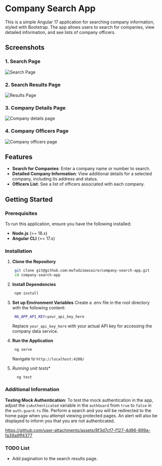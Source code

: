 # Company Search App

This is a simple Angular 17 application for searching company information, styled with Bootstrap. The app allows users to search for companies, view detailed information, and see lists of company officers.

## Screenshots

### 1. Search Page
![Search Page](https://github.com/user-attachments/assets/b8ea19dd-11b3-4b51-a4fd-ff53b98a5ded)

### 2. Search Results Page
![Results Page](https://github.com/user-attachments/assets/23219116-10d6-4bbd-9cd0-650a426d94e2)

### 3. Company Details Page
![Company details page](https://github.com/user-attachments/assets/afda8d96-6d5e-4888-9d22-a3551b5e4041)

### 4. Company Officers Page
![Company officers page](https://github.com/user-attachments/assets/57496453-a8ac-4405-8413-5612917c47a7)

## Features

- **Search for Companies**: Enter a company name or number to search.
- **Detailed Company Information**: View additional details for a selected company, including its address and status.
- **Officers List**: See a list of officers associated with each company.

## Getting Started

### Prerequisites

To run this application, ensure you have the following installed:

- **Node.js** (>= 18.x)
- **Angular CLI** (>= 17.x)

### Installation

1. **Clone the Repository**

   ```bash
    git clone git@github.com:mufudzimasaire/company-search-app.git
    cd company-search-app
   ```

2. **Install Dependencies**
   ```bash
    npm install
   ```

3. **Set up Environment Variables**
  Create a .env file in the root directory with the following content:

   ```bash
    NG_APP_API_KEY=your_api_key_here  
   ```
   Replace `your_api_key_here` with your actual API key for accessing the company data service.

4. **Run the Application**
   ```bash
    ng serve
   ```
   Navigate to `http://localhost:4200/`

5. *Running unit tests**
   ```bash
     ng test
   ```

### Additional Information
**Testing Mock Authentication**: To test the mock authentication in the app, adjust the `isAuthenticated` variable in the `authGuard` from `true` to `false` in the `auth.guard.ts` file. Perform a search and you will be redirected to the home page when you attempt viewing protected pages. An alert will also be displayed to inform you that you are not authenticated.

https://github.com/user-attachments/assets/8f3d7cf7-f127-4d96-899a-fa39a9ff4377

### TODO List
- Add pagination to the search results page.

